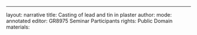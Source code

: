 ---
layout: narrative
title: Casting of lead and tin in plaster
author:
mode: annotated
editor: GR8975 Seminar Participants
rights: Public Domain
materials: 